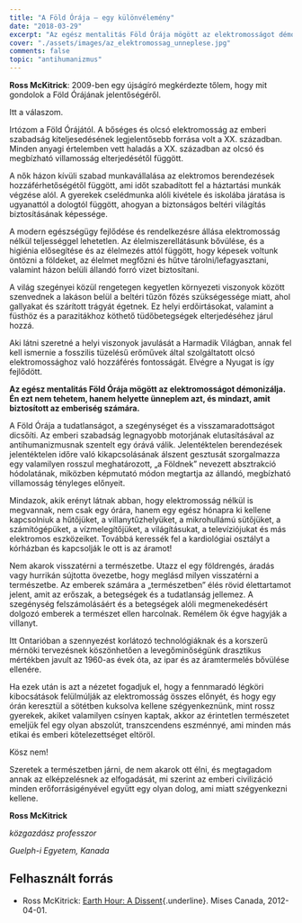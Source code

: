 ```yaml
---
title: "A Föld Órája – egy különvélemény"
date: "2018-03-29"
excerpt: "Az egész mentalitás Föld Órája mögött az elektromosságot démonizálja. Én ezt nem tehetem, hanem helyette ünneplem azt, és mindazt, amit biztosított az emberiség számára."
cover: "./assets/images/az_elektromossag_unneplese.jpg"
comments: false
topic: "antihumanizmus"
---
```


**Ross McKitrick**:
2009-ben egy újságíró megkérdezte tőlem, hogy mit gondolok a Föld Órájának jelentőségéről.

Itt a válaszom.

Irtózom a Föld Órájától. A bőséges és olcsó elektromosság az emberi szabadság kiteljesedésének legjelentősebb forrása volt a XX. században. Minden anyagi értelemben vett haladás a XX. században az olcsó és megbízható villamosság elterjedésétől függött.

A nők házon kívüli szabad munkavállalása az elektromos berendezések hozzáférhetőségétől függött, ami időt szabadított fel a háztartási munkák végzése alól. A gyerekek cselédmunka alóli kivétele és iskolába járatása is ugyanattól a dologtól függött, ahogyan a biztonságos beltéri világítás biztosításának képessége.

A modern egészségügy fejlődése és rendelkezésre állása elektromosság nélkül teljességgel lehetetlen. Az élelmiszerellátásunk bővülése, és a higiénia elősegítése és az élelmezés attól függött, hogy képesek voltunk öntözni a földeket, az élelmet megfőzni és hűtve tárolni/lefagyasztani, valamint házon belüli állandó forró vizet biztosítani.

A világ szegényei közül rengetegen kegyetlen környezeti viszonyok között szenvednek a lakáson belül a beltéri tűzön főzés szükségessége miatt, ahol gallyakat és szárított trágyát égetnek. Ez helyi erdőirtásokat, valamint a füsthöz és a parazitákhoz köthető tüdőbetegségek elterjedéséhez járul hozzá.

Aki látni szeretné a helyi viszonyok javulását a Harmadik Világban, annak fel kell ismernie a fosszilis tüzelésű erőművek által szolgáltatott olcsó elektromossághoz való hozzáférés fontosságát. Elvégre a Nyugat is így fejlődött.

**Az egész mentalitás Föld Órája mögött az elektromosságot démonizálja. Én ezt nem tehetem, hanem helyette ünneplem azt, és mindazt, amit biztosított az emberiség számára.**

A Föld Órája a tudatlanságot, a szegénységet és a visszamaradottságot dicsőíti. Az emberi szabadság legnagyobb motorjának elutasításával az antihumanizmusnak szentelt egy órává válik. Jelentéktelen berendezések jelentéktelen időre való kikapcsolásának álszent gesztusát szorgalmazza egy valamilyen rosszul meghatározott, „a Földnek” nevezett absztrakció hódolatának, miközben képmutató módon megtartja az állandó, megbízható villamosság tényleges előnyeit.

Mindazok, akik erényt látnak abban, hogy elektromosság nélkül is megvannak, nem csak egy órára, hanem egy egész hónapra ki kellene kapcsolniuk a hűtőjüket, a villanytűzhelyüket, a mikrohullámú sütőjüket, a számítógépüket, a vízmelegítőjüket, a világításukat, a televíziójukat és más elektromos eszközeiket. Továbbá keressék fel a kardiológiai osztályt a kórházban és kapcsolják le ott is az áramot!

Nem akarok visszatérni a természetbe. Utazz el egy földrengés, áradás vagy hurrikán sújtotta övezetbe, hogy meglásd milyen visszatérni a természetbe. Az emberek számára a „természetben” élés rövid élettartamot jelent, amit az erőszak, a betegségek és a tudatlanság jellemez. A szegénység felszámolásáért és a betegségek alóli megmenekedésért dolgozó emberek a természet ellen harcolnak. Remélem ők égve hagyják a villanyt.

Itt Ontarióban a szennyezést korlátozó technológiáknak és a korszerű mérnöki tervezésnek köszönhetően a levegőminőségünk drasztikus mértékben javult az 1960-as évek óta, az ipar és az áramtermelés bővülése ellenére.

Ha ezek után is azt a nézetet fogadjuk el, hogy a fennmaradó légköri kibocsátások felülmúlják az elektromosság összes előnyét, és hogy egy órán keresztül a sötétben kuksolva kellene szégyenkeznünk, mint rossz gyerekek, akiket valamilyen csínyen kaptak, akkor az érintetlen természetet emeljük fel egy olyan abszolút, transzcendens eszménnyé, ami minden más etikai és emberi kötelezettséget eltöröl.

Kösz nem!

Szeretek a természetben járni, de nem akarok ott élni, és megtagadom annak az elképzelésnek az elfogadását, mi szerint az emberi civilizáció minden erőforrásigényével együtt egy olyan dolog, ami miatt szégyenkezni kellene.

**Ross McKitrick**

*közgazdász professzor*

*Guelph-i Egyetem, Kanada*


## Felhasznált forrás

* Ross McKitrick: [Earth Hour: A Dissent](https://www.mises.ca/earth-hour-a-dissent/){.underline}. Mises Canada, 2012-04-01.

